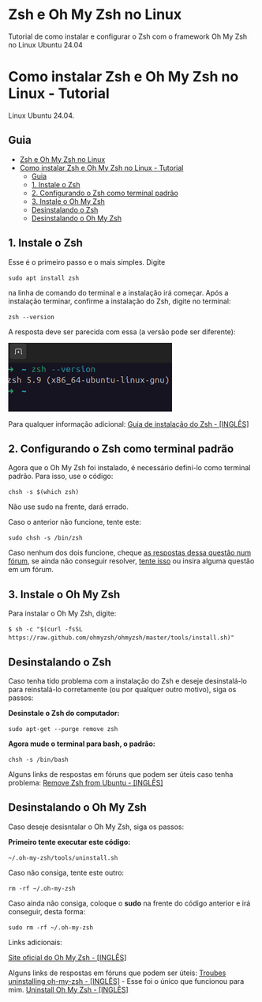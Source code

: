 # Zsh e Oh My Zsh no Linux

Tutorial de como instalar e configurar o Zsh com o framework Oh My Zsh no Linux Ubuntu 24.04

# Como instalar Zsh e Oh My Zsh no Linux - Tutorial

Linux Ubuntu 24.04.

## Guia

- [Zsh e Oh My Zsh no Linux](#zsh-e-oh-my-zsh-no-linux)
- [Como instalar Zsh e Oh My Zsh no Linux - Tutorial](#como-instalar-zsh-e-oh-my-zsh-no-linux---tutorial)
  - [Guia](#guia)
  - [1. Instale o Zsh](#1-instale-o-zsh)
  - [2. Configurando o Zsh como terminal padrão](#2-configurando-o-zsh-como-terminal-padrão)
  - [3. Instale o Oh My Zsh](#3-instale-o-oh-my-zsh)
  - [Desinstalando o Zsh](#desinstalando-o-zsh)
  - [Desinstalando o Oh My Zsh](#desinstalando-o-oh-my-zsh)

## 1. Instale o Zsh

Esse é o primeiro passo e o mais simples.
Digite

``sudo apt install zsh``

na linha de comando do terminal e a instalação irá começar.
Após a instalação terminar, confirme a instalação do Zsh, digite no terminal:

``zsh --version``

A resposta deve ser parecida com essa (a versão pode ser diferente):

![alt text](ohmyzsh.png)

Para qualquer informação adicional:
[Guia de instalação do Zsh - [INGLÊS]](https://github.com/ohmyzsh/ohmyzsh/wiki/Installing-ZSH)

## 2. Configurando o Zsh como terminal padrão

Agora que o Oh My Zsh foi instalado, é necessário definí-lo como terminal padrão.
Para isso, use o código:

``chsh -s $(which zsh)``

Não use sudo na frente, dará errado.

Caso o anterior não funcione, tente este:

``sudo chsh -s /bin/zsh``

Caso nenhum dos dois funcione, cheque [as respostas dessa questão num fórum](https://askubuntu.com/questions/131823/how-to-make-zsh-the-default-shell), se ainda não conseguir resolver, [tente isso](https://www.google.com/search?q=zsh+default+without+chsh) ou insira alguma questão em um fórum.

## 3. Instale o Oh My Zsh

Para instalar o Oh My Zsh, digite:

``$ sh -c "$(curl -fsSL https://raw.github.com/ohmyzsh/ohmyzsh/master/tools/install.sh)"``

## Desinstalando o Zsh

Caso tenha tido problema com a instalação do Zsh e deseje desinstalá-lo para reinstalá-lo corretamente (ou por qualquer outro motivo), siga os passos:

**Desinstale o Zsh do computador:**

``sudo apt-get --purge remove zsh``

**Agora mude o terminal para bash, o padrão:**

``chsh -s /bin/bash``

Alguns links de respostas em fóruns que podem ser úteis caso tenha problema:
[Remove Zsh from Ubuntu - [INGLÊS]](https://askubuntu.com/questions/958120/remove-zsh-from-ubuntu-16-04)

## Desinstalando o Oh My Zsh

Caso deseje desisntalar o Oh My Zsh, siga os passos:

**Primeiro tente executar este código:**

``~/.oh-my-zsh/tools/uninstall.sh``

Caso não consiga, tente este outro:

``rm -rf ~/.oh-my-zsh``

Caso ainda não consiga, coloque o **sudo** na frente do código anterior e irá conseguir, desta forma:

``sudo rm -rf ~/.oh-my-zsh``

Links adicionais:

[Site oficial do Oh My Zsh - [INGLÊS]](https://ohmyz.sh)

Alguns links de respostas em fóruns que podem ser úteis:
[Troubes uninstalling oh-my-zsh - [INGLÊS]](https://stackoverflow.com/questions/9813983/troubles-uninstalling-oh-my-zsh) - Esse foi o único que funcionou para mim.
[Uninstall Oh My Zsh - [INGLÊS]](https://askubuntu.com/questions/963874/uninstall-oh-my-zsh)

